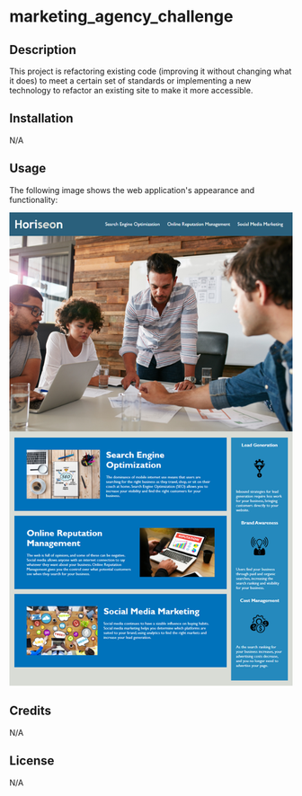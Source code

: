# marketing_agency_challenge

## Description

This project is refactoring existing code (improving it without changing what it does) to meet a certain set of standards or implementing a new technology to refactor an existing site to make it more accessible.

## Installation

N/A

## Usage

The following image shows the web application's appearance and functionality:

![The Horiseon webpage includes a navigation bar, a header image, and cards with text and images at the bottom of the page.](./Assets/01-html-css-git-homework-demo.png)

## Credits

N/A

## License

N/A
